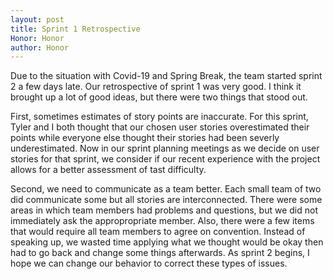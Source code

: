```yaml
---
layout: post
title: Sprint 1 Retrospective
Honor: Honor
author: Honor
---
```


Due to the situation with Covid-19 and Spring Break, the team started sprint 2 a few days late. Our retrospective of sprint 1 was very good. I think it brought up a lot of good ideas, but there were two things that stood out.

First, sometimes estimates of story points are inaccurate. For this sprint, Tyler and I both thought that our chosen user stories overestimated their points while everyone else thought their stories had been severly underestimated. Now in our sprint planning meetings as we decide on user stories for that sprint, we consider if our recent experience with the project allows for a better assessment of tast difficulty.

Second, we need to communicate as a team better. Each small team of two did communicate some but all stories are interconnected. There were some areas in which team members had problems and questions, but we did not immediately ask the appropropriate member. Also, there were a few items that would require all team members to agree on convention. Instead of speaking up, we wasted time applying what we thought would be okay then had to go back and change some things afterwards. As sprint 2 begins, I hope we can change our behavior to correct these types of issues.

